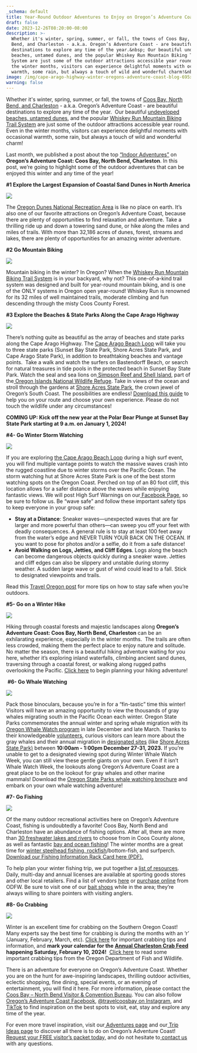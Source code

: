 ```yaml
---
_schema: default
title: Year-Round Outdoor Adventures to Enjoy on Oregon’s Adventure Coast
draft: false
date: 2023-12-26T08:20:00-08:00
description: >-
  Whether it's winter, spring, summer, or fall, the towns of Coos Bay, North
  Bend, and Charleston - a.k.a. Oregon’s Adventure Coast - are beautiful
  destinations to explore any time of the year.&nbsp; Our beautiful undeveloped
  beaches, untamed dunes, and the popular Whiskey Run Mountain Biking Trail
  System are just some of the outdoor attractions accessible year round. Even in
  the winter months, visitors can experience delightful moments with occasional
  warmth, some rain, but always a touch of wild and wonderful charm!&nbsp;
image: /img/cape-arago-highway-winter-oregons-adventure-coast-blog-695x322-jpg.jpg
warning: false
---
```

Whether it's winter, spring, summer, or fall, the towns of [<u>Coos Bay, North Bend, and Charleston</u>](https://www.oregonsadventurecoast.com/our-area/?utm_source=adventure-december-2021&amp;utm_medium=mailchimp&amp;utm_campaign=holiday-25) - a.k.a. Oregon’s Adventure Coast - are beautiful destinations to explore any time of the year.&nbsp; Our beautiful [<u>undeveloped beaches, </u>](https://www.oregonsadventurecoast.com/undeveloped-beaches)[<u>untamed dunes</u>](https://www.oregonsadventurecoast.com/untamed-dunes), and the popular [<u>Whiskey Run Mountain Biking Trail System</u>](https://www.oregonsadventurecoast.com/blog/adventure-spotlight-whiskey-run-mountain-bike-trails-on-oregon-s-south-coast/) are just some of the outdoor attractions accessible year round. Even in the winter months, visitors can experience delightful moments with occasional warmth, some rain, but always a touch of wild and wonderful charm!&nbsp;

Last month, we published a post about the top [<u>“Indoor Adventures”</u>](https://www.oregonsadventurecoast.com/blog/how-to-explore-the-great-indoors-on-oregon-s-adventure-this-winter/) on **Oregon’s Adventure Coast: Coos Bay, North Bend, Charleston**. In this post, we’re going to highlight some of the outdoor adventures that can be enjoyed this winter and any time of the year!

**\#1 Explore the Largest Expansion of Coastal Sand Dunes in North America**

**![](/img/oregon-dunes-winter-oregons-adventure-coast-blog-695x322-jpg.jpg)**

The [<u>Oregon Dunes National Recreation Area</u>](https://www.oregonsadventurecoast.com/tripideas/oregon-dunes-national-recreation-area/) is like no place on earth. It’s also one of our favorite attractions on Oregon’s Adventure Coast, because there are plenty of opportunities to find relaxation and adventure. Take a thrilling ride up and down a towering sand dune, or hike along the miles and miles of trails. With more than 32,186 acres of dunes, forest, streams and lakes, there are plenty of opportunities for an amazing winter adventure.&nbsp;

**\#2 Go Mountain Biking**

![](/img/mountain-biking-winter-oregons-adventure-coast-blog-695x322-new.jpg)

Mountain biking in the winter? In Oregon? When the [<u>Whiskey Run Mountain Biking Trail System</u>](https://www.oregonsadventurecoast.com/blog/adventure-spotlight-whiskey-run-mountain-bike-trails-on-oregon-s-south-coast/) is in your backyard, why not? This one-of-a-kind trail system was designed and built for year-round mountain biking, and is one of the ONLY systems in Oregon open year-round! Whiskey Run is renowned for its 32 miles of well maintained trails, moderate climbing and fun descending through the misty Coos County Forest.&nbsp;&nbsp;

**\#3 Explore the Beaches & State Parks Along the Cape Arago Highway**

![](/img/cape-arago-highway-winter-oregons-adventure-coast-blog-695x322-new.jpg)

There’s nothing quite as beautiful as the array of beaches and state parks along the Cape Arago Highway. The [<u>Cape Arago Beach Loop</u>](https://www.oregonsadventurecoast.com/tripideas/explore-the-cape-arago-beach-loop/) will take you to three state parks (Sunset Bay State Park, Shore Acres State Park, and Cape Arago State Park), in addition to breathtaking beaches and vantage points.&nbsp; Take a walk and watch the surfers on Bastendorff Beach, or search for natural treasures in tide pools in the protected beach in Sunset Bay State Park. Watch the seal and sea lions on[<u> Simpson Reef and Shell Island</u>](https://www.shareoregon.com/things-to-do/en/listings/126105-simpson-reef-and-shell-island-oregon-islands-nwr), part of the[<u> Oregon Islands National Wildlife Refuge</u>](https://www.fws.gov/refuge/oregon_islands/). Take in views of the ocean and stroll through the gardens at [<u>Shore Acres State Park</u>](https://www.oregonsadventurecoast.com/state-parks-and-national-lands/), the crown jewel of Oregon’s South Coast. The possibilities are endless! [<u>Download this guide</u>](https://www.oregonsadventurecoast.com/img/cape-arago-loop-itinerary.pdf) to help you on your route and choose your own experience. Please do not touch the wildlife under any circumstances!&nbsp;

**COMING UP: Kick off the new year at the Polar Bear Plunge at Sunset Bay State Park starting at 9 a.m. on January 1, 2024!**&nbsp;

**\#4- Go Winter Storm Watching**

**![](/img/winter-storm-watching-oregons-adventure-coast-blog-695x322.jpg)**



If you are exploring [<u>the Cape Arago Beach Loop</u>](https://www.oregonsadventurecoast.com/tripideas/explore-the-cape-arago-beach-loop/) during a high surf event, you will find multiple vantage points to watch the massive waves crash into the rugged coastline due to winter storms over the Pacific Ocean. The storm watching hut at Shore Acres State Park is one of the best storm watching spots on the Oregon Coast. Perched on top of an 80 foot cliff, this location allows for a safer distance above the waves while enjoying fantastic views. We will post High Surf Warnings on our[<u> Facebook Page</u>](https://www.facebook.com/OregonsAdventureCoast/), so be sure to follow us. Be “wave safe” and follow these important safety tips to keep everyone in your group safe:&nbsp;

* **Stay at a Distance**: Sneaker waves—unexpected waves that are far larger and more powerful than others—can sweep you off your feet with deadly consequences. A general rule is to stay at least 100 feet away from the water’s edge and NEVER TURN YOUR BACK ON THE OCEAN. If you want to pose for photos and/or a selfie, do it from a safe distance!&nbsp;
* **Avoid Walking on Logs, Jetties, and Cliff Edges**. Logs along the beach can become dangerous objects quickly during a sneaker wave. Jetties and cliff edges can also be slippery and unstable during stormy weather. A sudden large wave or gust of wind could lead to a fall. Stick to designated viewpoints and trails.

Read this [<u>Travel Oregon post</u>](https://www.oregonsadventurecoast.com/blog/how-to-stay-safe-while-winter-storm-watching/) for more tips on how to stay safe when you’re outdoors.&nbsp;

**\#5- Go on a Winter Hike**

**![](/img/falls-oregons-adventure-coast-blog-695x322.jpg)**



Hiking through coastal forests and majestic landscapes along **Oregon’s Adventure Coast: Coos Bay, North Bend, Charleston** can be an exhilarating experience, especially in the winter months.&nbsp; The trails are often less crowded, making them the perfect place to enjoy nature and solitude. No matter the season, there is a beautiful hiking adventure waiting for you here, whether it’s exploring inland waterfalls, climbing ancient sand dunes, traversing through a coastal forest, or walking along rugged paths overlooking the Pacific. [<u>Click here</u>](https://www.oregonsadventurecoast.com/hiking-walking/) to begin planning your hiking adventure!&nbsp;&nbsp;

&nbsp;**#6- Go Whale Watching**

**![](/img/winter-whale-watching-oregons-adventure-coast-blog-695x322.jpg)**



Pack those binoculars, because you’re in for a “fin-tastic” time this winter! Visitors will have an amazing opportunity to view the thousands of gray whales migrating south in the Pacific Ocean each winter. Oregon State Parks commemorates the annual winter and spring whale migration with its [<u>Oregon Whale Watch program</u>](https://stateparks.oregon.gov/index.cfm?do=things-to-do.whale-watching) in late December and late March. Thanks to their knowledgeable [<u>volunteers</u>](https://orwhalewatch.org/), curious visitors can learn more about the gray whales and their annual migration in [<u>designated sites</u>](https://www.google.com/maps/d/u/0/viewer?msa=0&amp;amp;hl=en&amp;amp;ie=UTF8&amp;amp;t=m&amp;amp;z=7&amp;amp;source=embed&amp;amp;mid=1GtewyAaPhNBWUDd6wbgUNClVkOM&amp;amp;ll=44.21568626913395%2C-124.2192685) (like [<u>Shore Acres State Park)</u>](https://www.oregonsadventurecoast.com/state-parks-and-national-lands/) between **10:00am - 1:00pm December 27-31, 2023.** If you’re unable to get to a designated viewing spot during Winter Whale Watch Week, you can still view these gentle giants on your own. Even if it isn’t Whale Watch Week, the lookouts along Oregon’s Adventure Coast are a great place to be on the lookout for gray whales and other marine mammals! Download the [<u>Oregon State Parks whale watching brochure</u>](https://stateparks.oregon.gov/index.cfm?do=main.loadFile&amp;amp;load=_siteFiles%2Fpublications%2F45512_Whale_Watching_Brochure%28web%29032315.pdf) and embark on your own whale watching adventure!&nbsp;&nbsp;

**\#7- Go Fishing**

**![](/img/winter-fishing-oregons-adventure-coast-blog-695x322.jpg)**

Of the many outdoor recreational activities here on Oregon’s Adventure Coast, fishing is undoubtedly a favorite! Coos Bay, North Bend and Charleston have an abundance of fishing options. After all, there are more than [<u>30 freshwater lakes and rivers</u>](https://www.oregonsadventurecoast.com/tripideas/fresh-water-fishing-options-by-body-of-water) to choose from in Coos County alone, as well as fantastic [<u>bay and ocean fishing</u>](https://www.oregonsadventurecoast.com/tripideas/saltwater-fishing-ocean-bay)! The winter months are a great time for [<u>winter steelhead fishing, rockfish</u>](https://www.oregonsadventurecoast.com/blog/winter-steelhead-fishing-forecast-for-2019/)/bottom-fish, and surfperch.&nbsp; [<u>Download our Fishing Information Rack Card here (PDF).</u>](https://www.oregonsadventurecoast.com/img/fishing-rackcard.pdf)&nbsp;

To help plan your winter fishing trip, we put together a [<u>list of resources</u>](https://www.oregonsadventurecoast.com/fishing/). Daily, multi-day and annual licenses are available at sporting goods stores and other local retailers. Find a list of vendors [<u>here</u>](https://myodfw.com/articles/where-find-odfw-license-agentsvendors) or [<u>purchase online</u>](https://odfw.huntfishoregon.com/login) from ODFW. Be sure to visit one of our [<u>bait shops</u>](https://www.oregonsadventurecoast.com/equipment-rent-and-buy) while in the area; they’re always willing to share pointers with visiting anglers.&nbsp;

**\#8- Go Crabbing**

**![](/img/crabbing-oregons-adventure-coast-blog-695x322.jpg)**

Winter is an excellent time for crabbing on the Southern Oregon Coast! Many experts say the best time for crabbing is during the months with an ‘r’ (January, February, March, etc). [<u>Click here</u>](https://www.oregonsadventurecoast.com/crabbing-clamming/) for important crabbing tips and information, and **mark your calendar for the** [**<u>Annual Charleston Crab Feed</u>**](https://www.oregonsadventurecoast.com/event/annual-charleston-crab-feed/) **happening Saturday, February 10, 2024!**&nbsp; [<u>Click here</u>](https://myodfw.com/articles/how-crab) to read some important crabbing tips from the Oregon Department of Fish and Wildlife.&nbsp;

There is an adventure for everyone on Oregon’s Adventure Coast. Whether you are on the hunt for awe-inspiring landscapes, thrilling outdoor activities, eclectic shopping, fine dining, special events, or an evening of entertainment, you will find it here. For more information, please contact the[<u> Coos Bay – North Bend Visitor &amp; Convention Bureau</u>](https://www.oregonsadventurecoast.com/). You can also follow [<u>Oregon’s Adventure Coast Facebook</u>](https://www.facebook.com/OregonsAdventureCoast/), [<u>@travelcoosbay on Instagram</u>](https://www.instagram.com/travelcoosbay/), and [<u>TikTok</u>](https://www.tiktok.com/@oregonsadventurecoast?lang=en) to find inspiration on the best spots to visit, eat, stay and explore any time of the year.&nbsp;

For even more travel inspiration, visit our[<u> Adventures page</u>](https://www.oregonsadventurecoast.com/adventures) and our[<u> Trip Ideas page</u>](https://www.oregonsadventurecoast.com/tripideas) to discover all there is to do on Oregon’s Adventure Coast! [<u>Request your FREE visitor’s packet today,</u>](https://www.oregonsadventurecoast.com/contact/#contactform) and do not hesitate to[<u> contact us</u>](https://www.oregonsadventurecoast.com/contact/) with any questions.